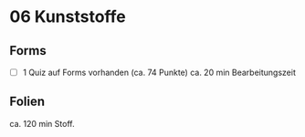 # 06 Kunststoffe

## Forms

 - [ ] 1 Quiz auf Forms vorhanden (ca. 74 Punkte) ca. 20 min Bearbeitungszeit

 ## Folien 
 
 ca. 120 min Stoff.